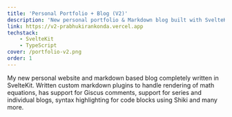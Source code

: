 ```yaml
---
title: 'Personal Portfolio + Blog (V2)'
description: 'New personal portfolio & Markdown blog built with SvelteKit'
link: https://v2-prabhukirankonda.vercel.app
techstack:
    - SvelteKit
    - TypeScript
cover: /portfolio-v2.png
order: 1
---
```


My new personal website and markdown based blog completely written in SvelteKit. Written custom markdown plugins to handle rendering of math equations, has support for Giscus comments, support for series and individual blogs, syntax highlighting for code blocks using Shiki and many more.